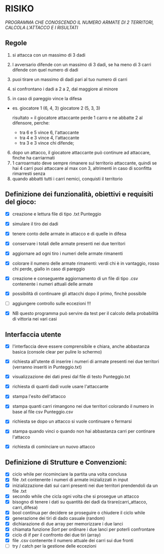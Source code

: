 # RISIKO
*PROGRAMMA CHE CONOSCENDO IL NUMERO ARMATE DI 2 TERRITORI, CALCOLA L'ATTACCO E I RISULTATI*

## Regole

1. si attacca con un massimo di 3 dadi
2. l avversario difende con un massimo di 3 dadi, se ha meno di 3 carri difende con quel numero di dadi
3. puoi tirare un massimo di dadi pari al tuo numero di carri


4. si confrontano i dadi a 2 a 2, dal maggiore al minore
5. in caso di pareggio vince la difesa

- es. giocatore 1 (6, 4, 3)
      giocatore 2 (5, 3, 3)

     risultato = il giocatore attaccante perde 1 carro e ne abbatte 2 al difensore, perche:
    - tra 6 e 5 vince 6, l'attaccante
    - tra 4 e 3 vince 4, l'attaccante
    - tra 3 e 3 vince chi difende;

6. dopo un attacco, il giocatore attaccante può continure ad attaccare, finche ha carriarmati
7. 1 carroarmato deve sempre rimanere sul territorio attaccante, quindi se hai 4 carri puoi attaccare al max con 3, altrimenti in caso di sconfitta rimarresti senza
8. quando abbatti tutti i carri nemici, conquisti il territorio


## Definizione dei funzionalità, obiettivi e requisiti del gioco:

-  [x]  creazione e lettura file di tipo .txt Punteggio
-  [x]  simulare il tiro dei dadi
-  [x]  tenere conto delle armate in attacco e di quelle in difesa
-  [x]  conservare i totali delle armate presenti nei due territori       
-  [x]  aggiornare ad ogni tiro i numeri delle armate rimanenti
-  [x]  colorare il numero delle armate rimanenti: verdi chi è in vantaggio, rosso chi perde, giallo in caso di pareggio
-  [x]  creazione e conseguente aggiornamento di un file di tipo .csv contenente i numeri attuali delle armate
-  [x]  possibilità di continuare gli attacchi dopo il primo, finchè possibile
-  [ ]  aggiungere controllo sulle eccezioni !!!

-  [x]  NB questo programma può servire da test per il calcolo della probabilità di vittoria nei vari casi


## Interfaccia utente

-  [x]  l'interfaccia deve essere comprensibile e chiara, anche abbastanza basica (console clear per pulire lo schermo)
-  [x]  richiesta all'utente di inserire i numeri di armate presenti nei due territori (verranno inseriti in Punteggio.txt)
-  [x]  visualizzazione dei dati presi dal file di testo Punteggio.txt
-  [x]  richiesta di quanti dadi vuole usare l'attaccante
-  [x]  stampa l'esito dell'attacco
-  [x]  stampa quanti carri rimangono nei due territori colorando il numero in base al file csv Punteggio.csv
-  [x]  richiesta se dopo un attacco si vuole continuare o fermarsi
-  [x]  stampa quando vinci o quando non hai abbastanza carri per continare l'attacco
-  [x]  richiesta di cominciare un nuovo attacco
    

## Definizione di Strutture e Convenzioni:
-  [x]  ciclo while per ricominciare la partita una volta conclusa
-  [x]  file .txt contenente i numeri di armate inizializzati in input
-  [x]  inizializzazione dati sui carri presenti nei due territori prendendoli da un file .txt
-  [x]  secondo while che cicla ogni volta che si prosegue un attacco
-  [x]  bisogno di tenere i dati su quantità dei dadi da tirare(carri_attacco, carri_difesa)
-  [x]  bool continua per decidere se proseguire o chiudere il ciclo while
-  [x]  generazione dei tiri di dado casuale (random)
-  [x]  dichiarazione di due array per memorizzare i due lanci 
-  [x]  chiamata funzione *Sort* per ordinare i due lanci per poterli confrontare
-  [x]  ciclo di if per il confronto dei due tiri (array)
-  [x]  file .csv contenente il numero attuale dei carri sui due fronti
-  [ ]  try / catch per la gestione delle eccezioni
